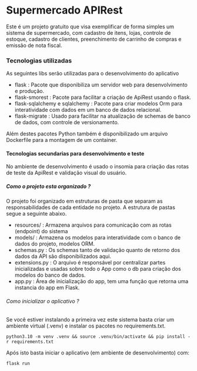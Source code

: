# Supermercado APIRest

Este é um projeto gratuito que visa exemplificar de forma simples um sistema de supermercado, com cadastro de itens, lojas, controle de estoque, cadastro de clientes, preenchimento de carrinho de compras e emissão de nota fiscal.

### Tecnologias utilizadas

As seguintes libs serão utilizadas para o desenvolvimento do aplicativo

- flask : Pacote que disponibiliza um servidor web para desenvolvimento e produção.
- flask-smorest : Pacote para facilitar a criação de ApiRest usando o flask.
- flask-sqlalchemy e sqlalchemy : Pacote para criar modelos Orm para interatividade com dados em um banco de dados relacional.
- flask-migrate : Usado para facilitar na atualização de schemas de banco de dados, com controle de versionamento.

Além destes pacotes Python também é disponibilizado um arquivo Dockerfile para a montagem de um container.

#### Tecnologias secundarias para desenvolvimento e teste

No ambiente de desenvolvimento é usado o insomia para criação das rotas de teste da ApiRest e validação visual do usuário.

##### Como o projeto esta organizado ?

O projeto foi organizado em estruturas de pasta que separam as responsabilidades de cada entidade no projeto. A estrutura de pastas segue a seguinte abaixo.

- resources/ : Armazena arquivos para comunicação com as rotas (endpoint) do sistema
- models/ : Armazena os modelos para interatividade com o banco de dados do projeto, modelos ORM.
- schemas.py : Os schemas tanto de validação quanto de retorno dos dados da API são disponibilizados aqui.
- extensions.py : O arquivo é responsável por centralizar partes inicializadas e usadas sobre todo o App como o db para criação dos modelos do banco de dados.
- app.py : Área de inicialização do app, tem uma função que retorna uma instancia do app em Flask.

###### Como inicializar o aplicativo ?

Se você estiver instalando a primeira vez este sistema basta criar um ambiente virtual (.venv) e instalar os pacotes no requirements.txt.

```
python3.10 -m venv .venv && source .venv/bin/activate && pip install -r requirements.txt
```

Após isto basta iniciar o aplicativo (em ambiente de desenvolvimento) com:

```
flask run
```
